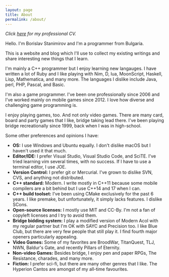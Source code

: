 ```yaml
---
layout: page
title: About
permalink: /about/
---
```


*Click [here](borislav-stanimirov-cv.html) for my professional CV.*

Hello. I'm Borislav Stanimirov and I'm a programmer from Bulgaria.

This is a website and blog which I'll use to collect my existing writings and share interesting new things that I learn.

I'm mainly a C++ programmer but I enjoy learning new langauges. I have written a lot of Ruby and I like playing with Nim, D, lua, MoonScript, Haskell, Lisp, Mathematica, and many more. The languages I dislike include Java, perl, PHP, Pascal, and Basic.

I'm also a game programmer. I've been one professionally since 2006 and I've worked mainly on mobile games since 2012. I love how diverse and challenging game programming is.

I enjoy playing games, too. And not only video games. There are many card, board and party games that I like, bridge taking lead there. I've been playing bridge recreationally since 1999, back when I was in high-school.

Some other preferences and opinions I have:

* **OS:** I use Windows and Ubuntu equally. I don't dislike macOS but I haven't used it that much.
* **Editor/IDE:** I prefer Visual Studio, Visual Studio Code, and SciTE. I've tried learning vim several times, with no success. If I have to use a terminal editor, I use JOE.
* **Version Control:** I prefer git or Mercurial. I've grown to dislike SVN, CVS, and anything not distributed.
* **C++ standard:** Modern. I write mostly in C++11 because some mobile compilers are a bit behind but I use C++14 and 17 when I can.
* **C++ build toolset:** I've been using CMake exclusively for the past 6 years. I like premake, but unfortunately, it simply lacks features. I dislike SCons.
* **Open-source licenses:** I mostly use MIT and CC-By. I'm not a fan of copyleft licenses and I try to avoid them.
* **Bridge bidding system:** I play a modified version of Modern Acol with my regular partner but I'm OK with SAYC and Precision too. I like Blue Club, but there are very few people that still play it. I find fourth major openers particularly appealing.
* **Video Games:** Some of my favorites are BroodWar, TitanQuest, TLJ, NWN, Baldur's Gate, and recently Pillars of Eternity.
* **Non-video Games:** Besides bridge, I enjoy pen and paper RPGs, The Resistance, charades, and many more.
* **Fiction:** I prefer sci-fi, but there are many other genres that I like. The Hyperion Cantos are amongst of my all-time favourites.
